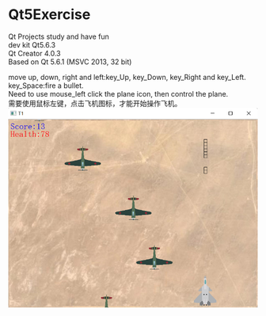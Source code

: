 # Qt5Exercise
Qt Projects study and have fun  
dev kit Qt5.6.3  
Qt Creator 4.0.3  
Based on Qt 5.6.1 (MSVC 2013, 32 bit)  

move up, down, right and left:key_Up, key_Down, key_Right and key_Left.  
key_Space:fire a bullet.  
Need to use mouse_left click the plane icon, then control the plane.  
需要使用鼠标左键，点击飞机图标，才能开始操作飞机。  
![Image text](https://github.com/zhangyiyong141/Qt5Exercise/blob/main/t1sh.png)
